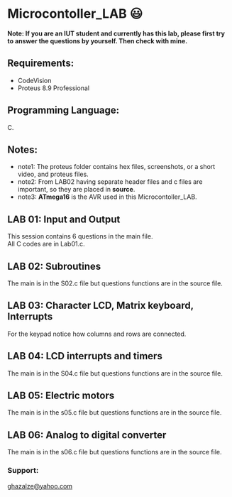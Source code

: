 # Microcontoller_LAB  :smiley:  
**Note: If you are an IUT student and currently has this lab, please first try to answer the questions by yourself. Then check with mine.**  
 ## Requirements:
 - CodeVision
 - Proteus 8.9 Professional
 ## Programming Language:
 C.  
## Notes:
 - note1: The proteus folder contains hex files, screenshots, or a short video, and proteus files.  
 - note2: From LAB02 having separate header files and c files are important, so they are placed in **source**.  
 - note3: **ATmega16** is the AVR used in this Microcontoller_LAB.  
 ## LAB 01: Input and Output
This session contains 6 questions in the main file.   
All C codes are in Lab01.c. 
## LAB 02: Subroutines
The main is in the S02.c file but questions functions are in the source file. 
## LAB 03: Character LCD, Matrix keyboard, Interrupts  
For the keypad notice how columns and rows are connected.  
## LAB 04: LCD interrupts and timers   
The main is in the S04.c file but questions functions are in the source file.  
## LAB 05: Electric motors  
The main is in the s05.c file but questions functions are in the source file.  
## LAB 06: Analog to digital converter  
The main is in the s06.c file but questions functions are in the source file.  
### Support:  
ghazalze@yahoo.com
